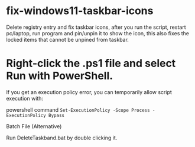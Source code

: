 # fix-windows11-taskbar-icons
Delete registry entry and fix taskbar icons, after you run the script, restart pc/laptop, run program and pin/unpin it to show the icon, this also fixes the locked items that cannot be unpined from taskbar.

# Right-click the .ps1 file and select Run with PowerShell.
If you get an execution policy error, you can temporarily allow script execution with:

powershell command
`Set-ExecutionPolicy -Scope Process -ExecutionPolicy Bypass`

Batch File (Alternative)

Run DeleteTaskband.bat by double clicking it.


